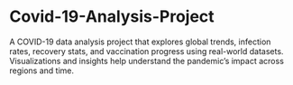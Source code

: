# Covid-19-Analysis-Project
A COVID-19 data analysis project that explores global trends, infection rates, recovery stats, and vaccination progress using real-world datasets. Visualizations and insights help understand the pandemic’s impact across regions and time.
